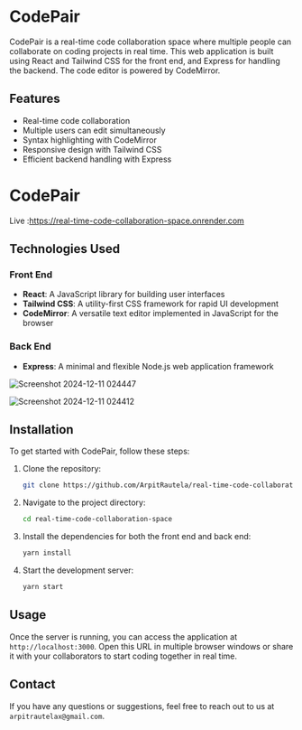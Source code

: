 # CodePair

CodePair is a real-time code collaboration space where multiple people can collaborate on coding projects in real time. This web application is built using React and Tailwind CSS for the front end, and Express for handling the backend. The code editor is powered by CodeMirror.

## Features

- Real-time code collaboration
- Multiple users can edit simultaneously
- Syntax highlighting with CodeMirror
- Responsive design with Tailwind CSS
- Efficient backend handling with Express

# CodePair

Live :https://real-time-code-collaboration-space.onrender.com

## Technologies Used

### Front End

- **React**: A JavaScript library for building user interfaces
- **Tailwind CSS**: A utility-first CSS framework for rapid UI development
- **CodeMirror**: A versatile text editor implemented in JavaScript for the browser

### Back End

- **Express**: A minimal and flexible Node.js web application framework

![Screenshot 2024-12-11 024447](https://github.com/user-attachments/assets/2c8b4555-7051-497e-99b0-39b56a435763)


![Screenshot 2024-12-11 024412](https://github.com/user-attachments/assets/a7521b43-7404-4694-8153-a7f3e570ba0c)


## Installation

To get started with CodePair, follow these steps:

1. Clone the repository:
    ```bash
    git clone https://github.com/ArpitRautela/real-time-code-collaboration-space.git
    ```
2. Navigate to the project directory:
    ```bash
    cd real-time-code-collaboration-space
    ```
3. Install the dependencies for both the front end and back end:
    ```bash
    yarn install
    ```
4. Start the development server:
    ```bash
    yarn start
    ```

## Usage

Once the server is running, you can access the application at `http://localhost:3000`. Open this URL in multiple browser windows or share it with your collaborators to start coding together in real time.


## Contact

If you have any questions or suggestions, feel free to reach out to us at `arpitrautelax@gmail.com`.
